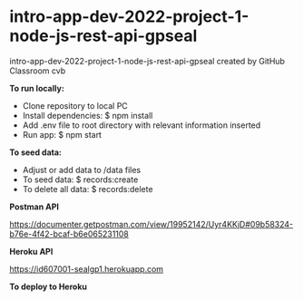 # intro-app-dev-2022-project-1-node-js-rest-api-gpseal

intro-app-dev-2022-project-1-node-js-rest-api-gpseal created by GitHub Classroom
cvb

****To run locally:****
- Clone repository to local PC
- Install dependencies: $ npm install
- Add .env file to root directory with relevant information inserted
- Run app: $ npm start



**To seed data:**
- Adjust or add data to /data files
- To seed data: $ records:create
- To delete all data: $ records:delete



**Postman API**

https://documenter.getpostman.com/view/19952142/Uyr4KKjD#09b58324-b76e-4f42-bcaf-b6e065231108


**Heroku API**

https://id607001-sealgp1.herokuapp.com

**To deploy to Heroku**

